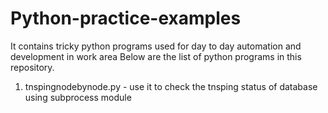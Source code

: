 # Python-practice-examples
It contains tricky python programs used for day to day automation and development in work area 
Below are the list of python programs in this repository.

1) tnspingnodebynode.py - use it to check the tnsping status of database using subprocess module  
